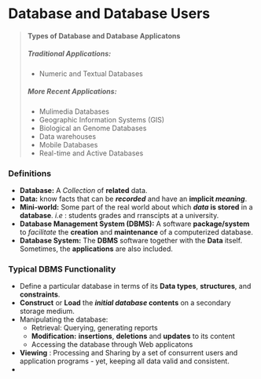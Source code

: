 # Database and Database Users

> #### Types of Database and Database Applicatons
> ##### Traditional Applications:
>   + Numeric and Textual Databases
> ##### More Recent Applications:
>   + Mulimedia Databases
>   + Geographic Information Systems (GIS)
>   + Biological an Genome Databases
>   + Data warehouses
>   + Mobile Databases
>   + Real-time and Active Databases

### Definitions
+ __Database:__ A _Collection_ of __related__ data.
+ __Data:__ know facts that can be __*recorded*__ and have an **implicit _meaning_**.
+ __Mini-world:__ Some part of the real world about which **_data_ is stored** in a __database__. _i.e_ : students grades and rranscipts at a university.
+ __Database Management System (DBMS):__ A software __package/system__ to *facilitate* the __creation__ and __maintenance__ of a computerized database.
+ __Database System:__ The __DBMS__ software together with the __Data__ itself. Sometimes, the __applications__ are also included.

### Typical DBMS Functionality
+ Define a particular database in terms of its **Data types**, __structures__, and __constraints__.
+ __Construct__ or __Load__ the __*initial database* contents__ on a secondary storage medium.
+ Manipulating the database:
    + Retrieval: Querying, generating reports
    + __Modification:__ __insertions__, __deletions__ and __updates__ to its content 
    + Accessing the database through Web applicatons
+ __Viewing__ : Processing and Sharing by a set of consurrent users and application programs - yet, keeping all data valid and consistent.
+ 